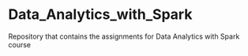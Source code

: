 # Data_Analytics_with_Spark
Repository that contains the assignments for Data Analytics with Spark course
